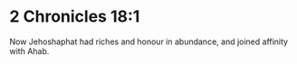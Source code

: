 # 2 Chronicles 18:1

Now Jehoshaphat had riches and honour in abundance, and joined affinity with Ahab.